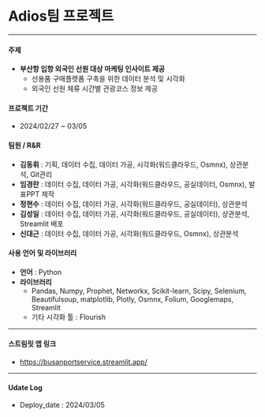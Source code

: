 # Adios팀 프로젝트
-----
#### 주제
- __부산항 입항 외국인 선원 대상 마케팅 인사이트 제공__
    - 선용품 구매플랫폼 구축을 위한 데이터 분석 및 시각화
    - 외국인 선원 체류 시간별 관광코스 정보 제공

#### 프로젝트 기간
- 2024/02/27 ~ 03/05

#### 팀원 / R&R
- __김동휘__ : 기획, 데이터 수집, 데이터 가공, 시각화(워드클라우드, Osmnx), 상관분석, Git관리
- __임경란__ : 데이터 수집, 데이터 가공, 시각화(워드클라우드, 공실데이터, Osmnx), 발표PPT 제작
- __정현수__ : 데이터 수집, 데이터 가공, 시각화(워드클라우드, 공실데이터), 상관분석
- __김성일__ : 데이터 수집, 데이터 가공, 시각화(워드클라우드, 공실데이터), 상관분석, Streamlit 배포
- __신대근__ : 데이터 수집, 데이터 가공, 시각화(워드클라우드, Osmnx), 상관분석

#### 사용 언어 및 라이브러리
- __언어__ : Python
- __라이브러리__
    - Pandas, Numpy, Prophet, Networkx, Scikit-learn, Scipy, Selenium, Beautifulsoup, matplotlib, Plotly, Osmnx, Folium, Googlemaps, Streamlit
    - 기타 시각화 툴 : Flourish
-----
#### 스트림릿 앱 링크
* https://busanportservice.streamlit.app/
-----
#### Udate Log
* Deploy_date : 2024/03/05
